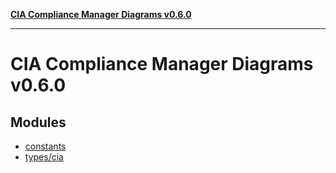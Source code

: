 [**CIA Compliance Manager Diagrams v0.6.0**](README.md)

***

# CIA Compliance Manager Diagrams v0.6.0

## Modules

- [constants](constants/README.md)
- [types/cia](types/cia/README.md)
